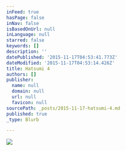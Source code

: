 ```yaml
---
inFeed: true
hasPage: false
inNav: false
isBasedOnUrl: null
inLanguage: null
starred: false
keywords: []
description: ''
datePublished: '2015-11-17T04:53:41.773Z'
dateModified: '2015-11-17T04:53:14.426Z'
title: Hatsumi 4
authors: []
publisher:
  name: null
  domain: null
  url: null
  favicon: null
sourcePath: _posts/2015-11-17-hatsumi-4.md
published: true
_type: Blurb

---
```

![](https://the-grid-user-content.s3-us-west-2.amazonaws.com/34038d13-70fb-4429-bee9-c230befc869e.jpg)